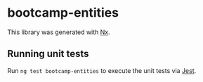# bootcamp-entities

This library was generated with [Nx](https://nx.dev).

## Running unit tests

Run `ng test bootcamp-entities` to execute the unit tests via [Jest](https://jestjs.io).

